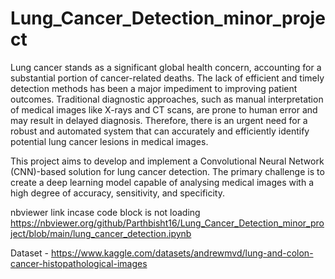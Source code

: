 # Lung_Cancer_Detection_minor_project

Lung cancer stands as a significant global health concern, accounting for a substantial portion of cancer-related deaths. 
The lack of efficient and timely detection methods has been a major impediment to improving patient outcomes. 
Traditional diagnostic approaches, such as manual interpretation of medical images like X-rays and CT scans, are prone to human error and may result in delayed diagnosis. 
Therefore, there is an urgent need for a robust and automated system that can accurately and efficiently identify potential lung cancer lesions in medical images.

This project aims to develop and implement a Convolutional Neural Network (CNN)-based solution for lung cancer detection. 
The primary challenge is to create a deep learning model capable of analysing medical images with a high degree of accuracy, sensitivity, and specificity.

nbviewer link incase code block is not loading https://nbviewer.org/github/Parthbisht16/Lung_Cancer_Detection_minor_project/blob/main/lung_cancer_detection.ipynb

Dataset - https://www.kaggle.com/datasets/andrewmvd/lung-and-colon-cancer-histopathological-images
